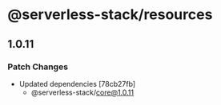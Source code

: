 # @serverless-stack/resources

## 1.0.11

### Patch Changes

- Updated dependencies [78cb27fb]
  - @serverless-stack/core@1.0.11
